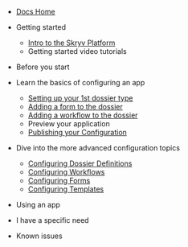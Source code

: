 
* [Docs Home](/)
 
* Getting started
  * [Intro to the Skryv Platform](/getting_started/skryv_intro.md)
  * Getting started video tutorials

* Before you start

* Learn the basics of configuring an app
  * [Setting up your 1st dossier type](/basics/1st-dossier-type.md)
  * [Adding a form to the dossier](/basics/1st-form.md)
  * [Adding a workflow to the dossier](/basics/1st-workflow.md)
  * Preview your application
  * [Publishing your Configuration](/basics/1st-publication.md)

* Dive into the more advanced configuration topics
  * [Configuring Dossier Definitions](/advanced_config/dosdefs.md)
  * [Configuring Workflows](/advanced_config/workflows.md)
  * [Configuring Forms](/advanced_config/forms.md)
  * [Configuring Templates](/advanced_config/templates.md)
  

* Using an app

* I have a specific need

* Known issues
